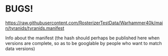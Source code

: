 # BUGS!

https://raw.githubusercontent.com/RosterizerTestData/Warhammer40k/main/tyranids/tyranids.manifest

Info about the manifest (the hash should perhaps be published here when versions are complete, so as to be googlable by people who want to match data versions)
